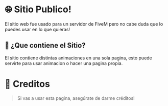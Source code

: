 # 🌐 Sitio Publico!
El sitio web fue usado para un servidor de FiveM pero no cabe duda que lo puedes usar en lo que quieras!
  
## 🌌 ¿Que contiene el Sitio?
El sitio contiene distintas animaciones en una sola pagina, esto puede servirte para usar animacion o hacer una pagina propia.

# 🪪 Creditos

> Si vas a usar esta pagina, asegúrate de darme créditos!
